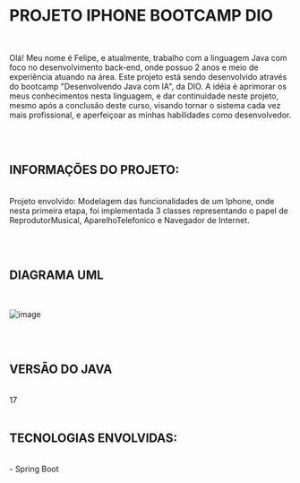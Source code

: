 # PROJETO IPHONE BOOTCAMP DIO
<br>
<p>Olá! Meu nome é Felipe, e atualmente, trabalho com a
linguagem Java com foco no desenvolvimento back-end,
onde possuo 2 anos e meio de experiência atuando 
na área. 
Este projeto está sendo desenvolvido através do bootcamp
"Desenvolvendo Java com IA", da DIO. A idéia é aprimorar
os meus conhecimentos nesta linguagem, e dar continuidade 
neste projeto, mesmo após a conclusão deste curso, 
visando tornar o sistema cada vez mais profissional,
e aperfeiçoar as minhas habilidades como desenvolvedor.</p>

<br><br>

## INFORMAÇÕES DO PROJETO:
<br>
Projeto envolvido: Modelagem das funcionalidades de um Iphone,
onde nesta primeira etapa, foi implementada 3 classes representando
o papel de ReprodutorMusical, AparelhoTelefonico e Navegador de Internet.

<br><br>

## DIAGRAMA UML 

<br>

![image](https://github.com/FXOliveira/Projeto-Iphone-Boootcamp-DIO/assets/81167481/576cb345-d161-487a-8250-b286f6fdcf5a)


<br><br>

## VERSÃO DO JAVA
<br>
17
<br><br>

## TECNOLOGIAS ENVOLVIDAS:
<br>
 - Spring Boot





